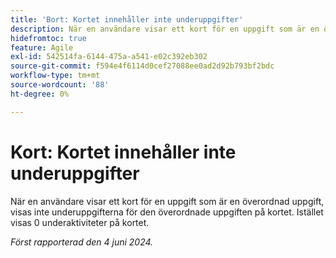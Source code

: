 ```yaml
---
title: 'Bort: Kortet innehåller inte underuppgifter'
description: När en användare visar ett kort för en uppgift som är en överordnad uppgift, visas inte underuppgifterna för den överordnade uppgiften på kortet. Istället visas 0 underaktiviteter på kortet.
hidefromtoc: true
feature: Agile
exl-id: 542514fa-6144-475a-a541-e02c392eb302
source-git-commit: f594e4f6114d0cef27088ee0ad2d92b793bf2bdc
workflow-type: tm+mt
source-wordcount: '88'
ht-degree: 0%

---
```


# Kort: Kortet innehåller inte underuppgifter

<!--
>[!NOTE]
>
>This issue was fixed on April 4, 2024.-->

När en användare visar ett kort för en uppgift som är en överordnad uppgift, visas inte underuppgifterna för den överordnade uppgiften på kortet. Istället visas 0 underaktiviteter på kortet.

_Först rapporterad den 4 juni 2024._
